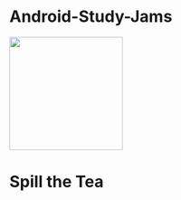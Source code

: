 # Android-Study-Jams

<img
src="https://svgshare.com/i/dCB.svg"
height="200"/>
<h1>Spill the Tea</h1>

